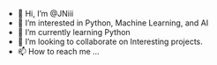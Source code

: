- 👋 Hi, I’m @JNiii
- 👀 I’m interested in Python, Machine Learning, and AI
- 🌱 I’m currently learning Python
- 💞️ I’m looking to collaborate on Interesting projects.
- 📫 How to reach me ...

<!---
JNiii/JNiii is a ✨ special ✨ repository because its `README.md` (this file) appears on your GitHub profile.
You can click the Preview link to take a look at your changes.
--->

